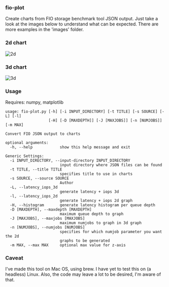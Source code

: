 ### fio-plot
Create charts from FIO storage benchmark tool JSON output.
Just take a look at the images below to understand what can be expected.
There are more examples in the 'images' folder.

### 2d chart 
![2d][2d]

### 3d chart
![3d][3d]

### Usage
Requires: numpy, matplotlib

    usage: fio-plot.py [-h] [-i INPUT_DIRECTORY] [-t TITLE] [-s SOURCE] [-L] [-l]
                       [-H] [-D [MAXDEPTH]] [-J [MAXJOBS]] [-n [NUMJOBS]] [-m MAX]
    
    Convert FIO JSON output to charts
    
    optional arguments:
      -h, --help            show this help message and exit
    
    Generic Settings:
      -i INPUT_DIRECTORY, --input-directory INPUT_DIRECTORY
                            input directory where JSON files can be found
      -t TITLE, --title TITLE
                            specifies title to use in charts
      -s SOURCE, --source SOURCE
                            Author
      -L, --latency_iops_3d
                            generate latency + iops 3d
      -l, --latency_iops_2d
                            generate latency + iops 2d graph
      -H, --histogram       generate latency histogram per queue depth
      -D [MAXDEPTH], --maxdepth [MAXDEPTH]
                            maximum queue depth to graph
      -J [MAXJOBS], --maxjobs [MAXJOBS]
                            maximum numjobs to graph in 3d graph
      -n [NUMJOBS], --numjobs [NUMJOBS]
                            specifies for which numjob parameter you want the 2d
                            graphs to be generated
      -m MAX, --max MAX     optional max value for z-axis

### Caveat

I've made this tool on Mac OS, using brew. I have yet to test this on (a headless) Linux.
Also, the code may leave a lot to be desired, I'm aware of that.


[2d]: https://github.com/louwrentius/fio-plot/blob/master/images/HPDL380H420I/INTEL_D3-S4610/randread_iodepth_2019-08-09-20:12:51_1_iops_latency.png?raw=true
[3d]: https://github.com/louwrentius/fio-plot/blob/master/images/HPDL380H420I/INTEL_D3-S4610/3d-iops-jobsRandom%20Read-2019-08-09-20:12:49.png?raw=true
